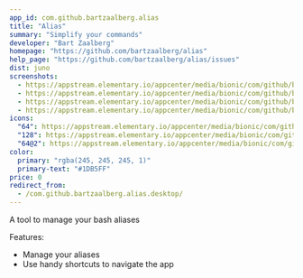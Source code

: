 ```yaml
---
app_id: com.github.bartzaalberg.alias
title: "Alias"
summary: "Simplify your commands"
developer: "Bart Zaalberg"
homepage: "https://github.com/bartzaalberg/alias"
help_page: "https://github.com/bartzaalberg/alias/issues"
dist: juno
screenshots:
  - https://appstream.elementary.io/appcenter/media/bionic/com/github/bartzaalberg.alias/4ECC46CD7B7AB2579B4EA4AA7A022B3E/screenshots/image-1_orig.png
  - https://appstream.elementary.io/appcenter/media/bionic/com/github/bartzaalberg.alias/4ECC46CD7B7AB2579B4EA4AA7A022B3E/screenshots/image-2_orig.png
  - https://appstream.elementary.io/appcenter/media/bionic/com/github/bartzaalberg.alias/4ECC46CD7B7AB2579B4EA4AA7A022B3E/screenshots/image-3_orig.png
  - https://appstream.elementary.io/appcenter/media/bionic/com/github/bartzaalberg.alias/4ECC46CD7B7AB2579B4EA4AA7A022B3E/screenshots/image-4_orig.png
icons:
  "64": https://appstream.elementary.io/appcenter/media/bionic/com/github/bartzaalberg.alias/4ECC46CD7B7AB2579B4EA4AA7A022B3E/icons/64x64/com.github.bartzaalberg.alias_com.github.bartzaalberg.alias.png
  "128": https://appstream.elementary.io/appcenter/media/bionic/com/github/bartzaalberg.alias/4ECC46CD7B7AB2579B4EA4AA7A022B3E/icons/128x128/com.github.bartzaalberg.alias_com.github.bartzaalberg.alias.png
  "64@2": https://appstream.elementary.io/appcenter/media/bionic/com/github/bartzaalberg.alias/4ECC46CD7B7AB2579B4EA4AA7A022B3E/icons/64x64@2/com.github.bartzaalberg.alias_com.github.bartzaalberg.alias.png
color:
  primary: "rgba(245, 245, 245, 1)"
  primary-text: "#1DB5FF"
price: 0
redirect_from:
  - /com.github.bartzaalberg.alias.desktop/
---
```


<p>A tool to manage your bash aliases</p>
<p>Features:</p>
<ul>
  <li>Manage your aliases</li>
  <li>Use handy shortcuts to navigate the app</li>
</ul>